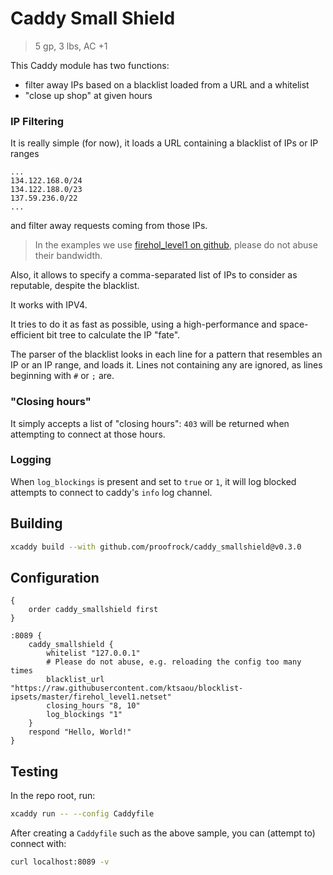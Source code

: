 # Caddy Small Shield

> 5 gp, 3 lbs, AC +1

This Caddy module has two functions:
- filter away IPs based on a blacklist loaded from a URL and a whitelist
- "close up shop" at given hours

### IP Filtering

It is really simple (for now), it loads a URL containing a blacklist of IPs or IP ranges

```
...
134.122.168.0/24
134.122.188.0/23
137.59.236.0/22
...
```

and filter away requests coming from those IPs.

> In the examples we use [firehol_level1 on github](https://raw.githubusercontent.com/ktsaou/blocklist-ipsets/master/firehol_level1.netset), please do not abuse their bandwidth.

Also, it allows to specify a comma-separated list of IPs to consider as reputable, despite the blacklist.

It works with IPV4.

It tries to do it as fast as possible, using a high-performance and space-efficient bit tree to calculate
the IP "fate".

The parser of the blacklist looks in each line for a pattern that resembles an IP or an IP range, and loads
it. Lines not containing any are ignored, as lines beginning with `#` or `;` are.

### "Closing hours"

It simply accepts a list of "closing hours": `403` will be returned when attempting to connect at those hours.

### Logging

When `log_blockings` is present and set to `true` or `1`, it will log blocked attempts to connect to caddy's
`info` log channel.

## Building

```bash
xcaddy build --with github.com/proofrock/caddy_smallshield@v0.3.0
```

## Configuration

```caddyfile
{
	order caddy_smallshield first
}

:8089 {
	caddy_smallshield {
		whitelist "127.0.0.1"
		# Please do not abuse, e.g. reloading the config too many times
		blacklist_url "https://raw.githubusercontent.com/ktsaou/blocklist-ipsets/master/firehol_level1.netset"
		closing_hours "8, 10"
		log_blockings "1"
	}
	respond "Hello, World!"
}
```

## Testing

In the repo root, run:

```bash
xcaddy run -- --config Caddyfile
```

After creating a `Caddyfile` such as the above sample, you can (attempt to) connect with:

```bash
curl localhost:8089 -v
```
